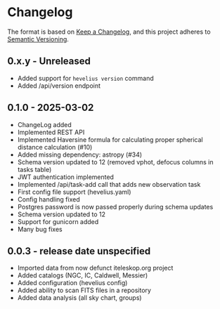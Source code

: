 # Changelog

The format is based on [Keep a Changelog](https://keepachangelog.com/en/1.0.0/),
and this project adheres to [Semantic Versioning](https://semver.org/spec/v2.0.0.html).

## 0.x.y - Unreleased

- Added support for `hevelius version` command
- Added /api/version endpoint

## 0.1.0 - 2025-03-02

- ChangeLog added
- Implemented REST API
- Implemented Haversine formula for calculating proper spherical distance calculation (#10)
- Added missing dependency: astropy (#34)
- Schema version updated to 12 (removed vphot, defocus columns in tasks table)
- JWT authentication implemented
- Implemented /api/task-add call that adds new observation task
- First config file support (hevelius.yaml)
- Config handling fixed
- Postgres password is now passed properly during schema updates
- Schema version updated to 12
- Support for gunicorn added
- Many bug fixes

## 0.0.3 - release date unspecified

- Imported data from now defunct iteleskop.org project
- Added catalogs (NGC, IC, Caldwell, Messier)
- Added configuration (hevelius config)
- Added ability to scan FITS files in a repository
- Added data analysis (all sky chart, groups)

